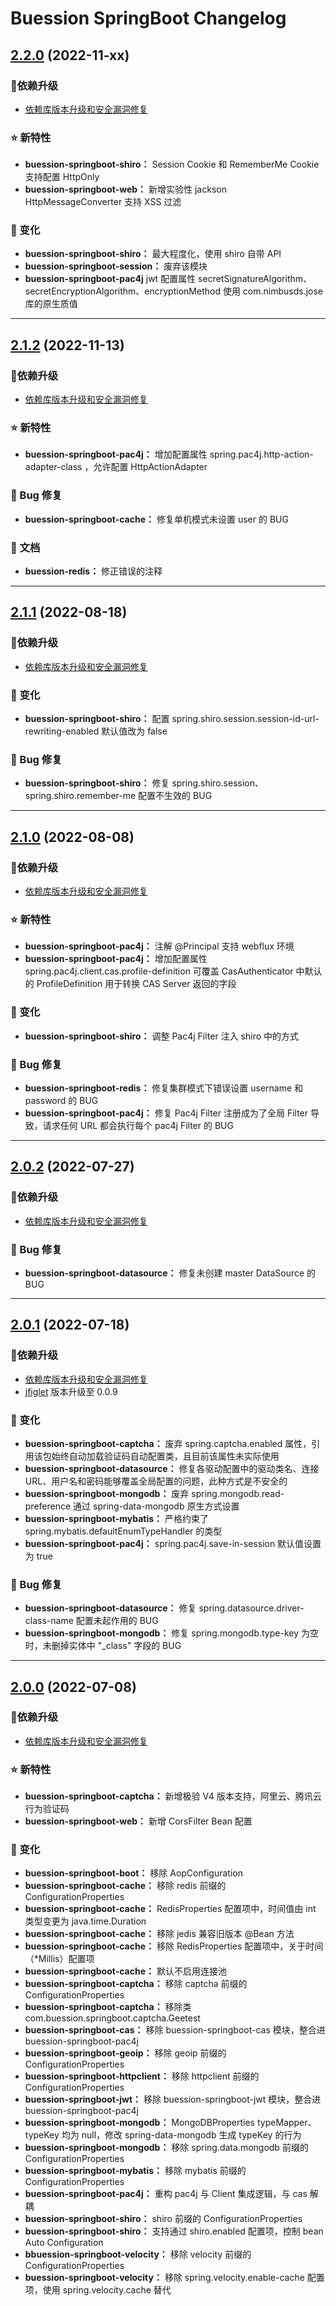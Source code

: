  Buession SpringBoot Changelog
===========================


## [2.2.0](https://github.com/buession/buession-security/releases/tag/v2.2.0) (2022-11-xx)

### 🔨依赖升级

- [依赖库版本升级和安全漏洞修复](https://github.com/buession/buession-parent/releases/tag/v2.2.0)


### ⭐ 新特性

- **buession-springboot-shiro：** Session Cookie 和 RememberMe Cookie 支持配置 HttpOnly
- **buession-springboot-web：** 新增实验性 jackson HttpMessageConverter 支持 XSS 过滤


### 🔔 变化

- **buession-springboot-shiro：** 最大程度化，使用 shiro 自带 API
- **buession-springboot-session：** 废弃该模块
- **buession-springboot-pac4j** jwt 配置属性 secretSignatureAlgorithm、secretEncryptionAlgorithm、encryptionMethod 使用 com.nimbusds.jose 库的原生质值


---


## [2.1.2](https://github.com/buession/buession-springboot/releases/tag/v2.1.2) (2022-11-13)

### 🔨依赖升级

- [依赖库版本升级和安全漏洞修复](https://github.com/buession/buession-parent/releases/tag/v2.1.2)


### ⭐ 新特性

- **buession-springboot-pac4j：** 增加配置属性 spring.pac4j.http-action-adapter-class ，允许配置 HttpActionAdapter


### 🐞 Bug 修复

- **buession-springboot-cache：** 修复单机模式未设置 user 的 BUG


### 📔 文档
- **buession-redis：** 修正错误的注释


---


## [2.1.1](https://github.com/buession/buession-springboot/releases/tag/v2.1.1) (2022-08-18)

### 🔨依赖升级

- [依赖库版本升级和安全漏洞修复](https://github.com/buession/buession-parent/releases/tag/v2.1.1)


### 🔔 变化

- **buession-springboot-shiro：** 配置 spring.shiro.session.session-id-url-rewriting-enabled 默认值改为 false


### 🐞 Bug 修复

- **buession-springboot-shiro：** 修复 spring.shiro.session、spring.shiro.remember-me 配置不生效的 BUG


---


## [2.1.0](https://github.com/buession/buession-springboot/releases/tag/v2.1.0) (2022-08-08)

### 🔨依赖升级

- [依赖库版本升级和安全漏洞修复](https://github.com/buession/buession-parent/releases/tag/v2.1.0)


### ⭐ 新特性

- **buession-springboot-pac4j：** 注解 @Principal 支持 webflux 环境
- **buession-springboot-pac4j：** 增加配置属性 spring.pac4j.client.cas.profile-definition 可覆盖 CasAuthenticator 中默认的 ProfileDefinition 用于转换 CAS Server 返回的字段


### 🔔 变化

- **buession-springboot-shiro：** 调整 Pac4j Filter 注入 shiro 中的方式


### 🐞 Bug 修复

- **buession-springboot-redis：** 修复集群模式下错误设置 username 和 password 的 BUG
- **buession-springboot-pac4j：** 修复 Pac4j Filter 注册成为了全局 Filter 导致，请求任何 URL 都会执行每个 pac4j Filter 的 BUG


---


## [2.0.2](https://github.com/buession/buession-springboot/releases/tag/v2.0.2) (2022-07-27)

### 🔨依赖升级

- [依赖库版本升级和安全漏洞修复](https://github.com/buession/buession-parent/releases/tag/v2.0.2)


### 🐞 Bug 修复

- **buession-springboot-datasource：** 修复未创建 master DataSource 的 BUG


---


## [2.0.1](https://github.com/buession/buession-springboot/releases/tag/v2.0.1) (2022-07-18)

### 🔨依赖升级

- [依赖库版本升级和安全漏洞修复](https://github.com/buession/buession-parent/releases/tag/v2.0.1)
- [jfiglet](http://lalyos.github.io/jfiglet/) 版本升级至 0.0.9


### 🔔 变化

- **buession-springboot-captcha：** 废弃 spring.captcha.enabled 属性，引用该包始终自动加载验证码自动配置类，且目前该属性未实际使用
- **buession-springboot-datasource：** 修复各驱动配置中的驱动类名、连接 URL、用户名和密码能够覆盖全局配置的问题，此种方式是不安全的
- **buession-springboot-mongodb：** 废弃 spring.mongodb.read-preference 通过 spring-data-mongodb 原生方式设置
- **buession-springboot-mybatis：** 严格约束了 spring.mybatis.defaultEnumTypeHandler 的类型
- **buession-springboot-pac4j：** spring.pac4j.save-in-session 默认值设置为 true


### 🐞 Bug 修复

- **buession-springboot-datasource：** 修复 spring.datasource.driver-class-name 配置未起作用的 BUG
- **buession-springboot-mongodb：** 修复 spring.mongodb.type-key 为空时，未删掉实体中 "_class" 字段的 BUG


---


## [2.0.0](https://github.com/buession/buession-springboot/releases/tag/v2.0.0) (2022-07-08)

### 🔨依赖升级

- [依赖库版本升级和安全漏洞修复](https://github.com/buession/buession-parent/releases/tag/v2.0.0)


### ⭐ 新特性

- **buession-springboot-captcha：** 新增极验 V4 版本支持，阿里云、腾讯云行为验证码
- **buession-springboot-web：** 新增 CorsFilter Bean 配置


### 🔔 变化

- **buession-springboot-boot：** 移除 AopConfiguration
- **buession-springboot-cache：** 移除 redis 前缀的 ConfigurationProperties
- **buession-springboot-cache：** RedisProperties 配置项中，时间值由 int 类型变更为 java.time.Duration
- **buession-springboot-cache：** 移除 jedis 兼容旧版本 @Bean 方法
- **buession-springboot-cache：** 移除 RedisProperties 配置项中，关于时间（*Millis）配置项
- **buession-springboot-cache：** 默认不启用连接池
- **buession-springboot-captcha：** 移除 captcha 前缀的 ConfigurationProperties
- **buession-springboot-captcha：** 移除类 com.buession.springboot.captcha.Geetest
- **buession-springboot-cas：** 移除 buession-springboot-cas 模块，整合进 buession-springboot-pac4j
- **buession-springboot-geoip：** 移除 geoip 前缀的 ConfigurationProperties
- **buession-springboot-httpclient：** 移除 httpclient 前缀的 ConfigurationProperties
- **buession-springboot-jwt：** 移除 buession-springboot-jwt 模块，整合进 buession-springboot-pac4j
- **buession-springboot-mongodb：** MongoDBProperties typeMapper、typeKey 均为 null，修改 spring-data-mongodb 生成 typeKey 的行为
- **buession-springboot-mongodb：** 移除 spring.data.mongodb 前缀的 ConfigurationProperties
- **buession-springboot-mybatis：** 移除 mybatis 前缀的 ConfigurationProperties
- **buession-springboot-pac4j：** 重构 pac4j 与 Client 集成逻辑，与 cas 解耦
- **buession-springboot-shiro：** shiro 前缀的 ConfigurationProperties
- **buession-springboot-shiro：** 支持通过 shiro.enabled 配置项，控制 bean Auto Configuration
- **bbuession-springboot-velocity：** 移除 velocity 前缀的 ConfigurationProperties
- **buession-springboot-velocity：** 移除 spring.velocity.enable-cache 配置项，使用 spring.velocity.cache 替代